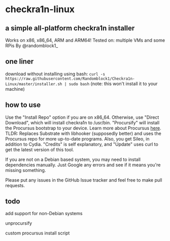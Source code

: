# checkra1n-linux
## a simple all-platform checkra1n installer
Works on x86, x86\_64, ARM and ARM64!
Tested on: multiple VMs and some RPis
By @randomblock1\_

## one liner
download without installing using bash:
```curl -s https://raw.githubusercontent.com/Randomblock1/Checkra1n-Linux/master/installer.sh | sudo bash```
(note: this won't install it to your machine)


## how to use
Use the "Install Repo" option if you are on x86\_64. Otherwise, use "Direct Download", which will install checkra1n to /usr/bin.
"Procursify" will install the Procursus bootstrap to your device. Learn more about Procursus [here](https://github.com/ProcursusTeam/Procursus). TLDR: Replaces Substrate with libhooker (supposedly better) and uses the Procursus repo for more up-to-date programs. Also, you get Sileo, in addition to Cydia.
"Credits" is self explanatory, and "Update" uses curl to get the latest version of this tool.

If you are not on a Debian based system, you may need to install dependencies manually. Just Google any errors and see if it means you're missing something.

Please put any issues in the GitHub Issue tracker and feel free to make pull requests.

## todo
add support for non-Debian systems

unprocursify

custom procursus install script
